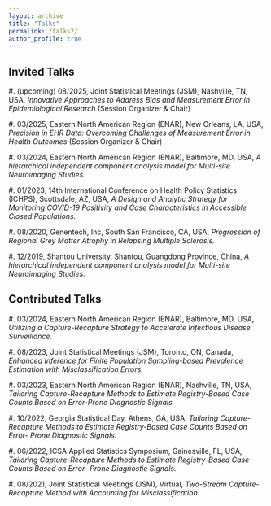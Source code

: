 ```yaml
---
layout: archive
title: "Talks"
permalink: /talks2/
author_profile: true
---
```


Invited Talks
------
#. (upcoming) 08/2025, Joint Statistical Meetings (JSM), Nashville, TN, USA, _Innovative Approaches to Address Bias and Measurement Error in Epidemiological Research_ (Session Organizer & Chair)

#. 03/2025, Eastern North American Region (ENAR), New Orleans, LA, USA, _Precision in EHR Data: Overcoming Challenges of Measurement Error in Health Outcomes_ (Session Organizer & Chair)

[//]: < #. 12/2024, New York University Shanghai, Shanghai, China, _Measurement error correction for spatially defined environmental exposure on survival outcomes._ >

#. 03/2024, Eastern North American Region (ENAR), Baltimore, MD, USA, _A hierarchical independent component analysis model for Multi-site Neuroimaging Studies._

#. 01/2023, 14th International Conference on Health Policy Statistics (ICHPS), Scottsdale, AZ, USA, _A Design and Analytic Strategy for Monitoring COVID-19 Positivity and Case Characteristics in Accessible Closed Populations._

#. 08/2020, Genentech, Inc, South San Francisco, CA, USA, _Progression of Regional Grey Matter Atrophy in Relapsing Multiple Sclerosis._

#. 12/2019, Shantou University, Shantou, Guangdong Province, China, _A hierarchical independent component analysis model for Multi-site Neuroimaging Studies._


Contributed Talks
------
#. 03/2024, Eastern North American Region (ENAR), Baltimore, MD, USA, _Utilizing a Capture-Recapture Strategy to Accelerate Infectious Disease Surveillance._

#. 08/2023, Joint Statistical Meetings (JSM), Toronto, ON, Canada, _Enhanced Inference for Finite Population Sampling-based Prevalence Estimation with Misclassification Errors._

#. 03/2023, Eastern North American Region (ENAR), Nashville, TN, USA, _Tailoring Capture-Recapture Methods to Estimate Registry-Based Case Counts Based on Error-Prone Diagnostic Signals._

#. 10/2022, Georgia Statistical Day, Athens, GA, USA, _Tailoring Capture-Recapture Methods to Estimate Registry-Based Case Counts Based on Error- Prone Diagnostic Signals._

#. 06/2022, ICSA Applied Statistics Symposium, Gainesville, FL, USA, _Tailoring Capture-Recapture Methods to Estimate Registry-Based Case Counts Based on Error- Prone Diagnostic Signals._

#. 08/2021, Joint Statistical Meetings (JSM), Virtual, _Two-Stream Capture-Recapture Method with Accounting for Misclassification._

